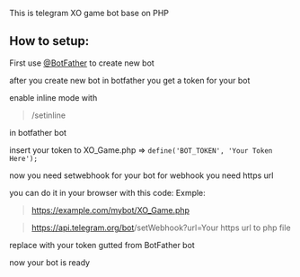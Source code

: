 This is telegram XO game bot
base on PHP

**How to setup:**
-----------------

First use [@BotFather](https://telegram.me/BotFather) to create new bot

after you create new bot in botfather you get a token for your bot

enable inline mode with 

> /setinline

 in botfather bot

insert your token to XO_Game.php => `define('BOT_TOKEN', 'Your Token Here');`

now you need setwebhook for your bot for webhook you need https url

you can do it in your browser with this code: Exmple: 

> https://example.com/mybot/XO_Game.php

> https://api.telegram.org/bot<botToken>/setWebhook?url=Your https url to php file

replace <botToken> with your token gutted from BotFather bot

now your bot is ready

